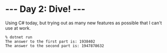 # --- Day 2: Dive! ---

Using C# today, but trying out as many new features as possible that I can't use at work.

```
% dotnet run
The answer to the first part is: 1938402
The answer to the second part is: 1947878632
```
